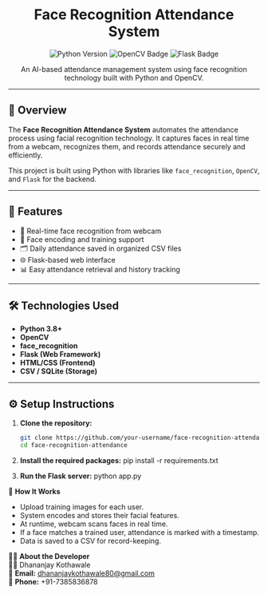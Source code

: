 <h1 align="center">Face Recognition Attendance System</h1>

<p align="center">
  <img src="https://img.shields.io/badge/Python-3.8+-blue.svg" alt="Python Version">
  <img src="https://img.shields.io/badge/OpenCV-Face_Recognition-green.svg" alt="OpenCV Badge">
  <img src="https://img.shields.io/badge/Flask-Backend-lightblue.svg" alt="Flask Badge">
</p>

<p align="center">An AI-based attendance management system using face recognition technology built with Python and OpenCV.</p>

---

## 📌 Overview

The **Face Recognition Attendance System** automates the attendance process using facial recognition technology. It captures faces in real time from a webcam, recognizes them, and records attendance securely and efficiently.

This project is built using Python with libraries like `face_recognition`, `OpenCV`, and `Flask` for the backend.

---

## 🚀 Features

- 🎯 Real-time face recognition from webcam
- 🧠 Face encoding and training support
- 🗂️ Daily attendance saved in organized CSV files
- 🌐 Flask-based web interface
- 📊 Easy attendance retrieval and history tracking

---

## 🛠️ Technologies Used

- **Python 3.8+**
- **OpenCV**
- **face_recognition**
- **Flask (Web Framework)**
- **HTML/CSS (Frontend)**
- **CSV / SQLite (Storage)**

---

## ⚙️ Setup Instructions

1. **Clone the repository:**
   ```bash
   git clone https://github.com/your-username/face-recognition-attendance.git
   cd face-recognition-attendance

2. **Install the required packages:**
   pip install -r requirements.txt

3. **Run the Flask server:**
   python app.py

🧠 **How It Works**
- Upload training images for each user.
- System encodes and stores their facial features.
- At runtime, webcam scans faces in real time.
- If a face matches a trained user, attendance is marked with a timestamp.
- Data is saved to a CSV for record-keeping.

🙋‍♂️ **About the Developer**    <br>
👨‍💻 Dhananjay Kothawale <br>
📧 **Email:** dhananjaykothawale80@gmail.com  <br>
📱 **Phone:** +91-7385836878 
